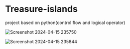 # Treasure-islands
project based on python(control flow and logical operator)

![Screenshot 2024-04-15 235750](https://github.com/devopsrudr/Treasure-islands/assets/119250929/13becae1-7a79-4347-815c-60bfaf52ebcb)


![Screenshot 2024-04-15 235844](https://github.com/devopsrudr/Treasure-islands/assets/119250929/efed35c1-96a4-4059-97d4-24217cd17644)
